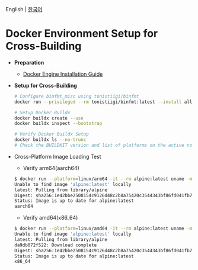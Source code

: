 English | [한국어](DockerSetting.ko_KR.md)

# Docker Environment Setup for Cross-Building

* **Preparation**
  * [Docker Engine Installation Guide](https://docs.docker.com/engine/install/)

* **Setup for Cross-Building**
  ```bash
  # Configure binfmt_misc using tonistiigi/binfmt
  docker run --privileged --rm tonistiigi/binfmt:latest --install all

  # Setup Docker Buildx
  docker buildx create --use
  docker buildx inspect --bootstrap

  # Verify Docker Buildx Setup
  docker buildx ls --no-trunc
  # Check the BUILDKIT version and list of platforms on the active node
  ```

* Cross-Platform Image Loading Test
  * Verify arm64(aarch64)
  ```bash
  $ docker run --platform=linux/arm64 -it --rm alpine:latest uname -m
  Unable to find image 'alpine:latest' locally
  latest: Pulling from library/alpine
  Digest: sha256:1e42bbe2508154c9126d48c2b8a75420c3544343bf86fd041fb7527e017a4b4a
  Status: Image is up to date for alpine:latest
  aarch64
  ```
  * Verify amd64(x86_64)
  ```bash
  $ docker run --platform=linux/amd64 -it --rm alpine:latest uname -m
  Unable to find image 'alpine:latest' locally
  latest: Pulling from library/alpine
  da9db072f522: Download complete
  Digest: sha256:1e42bbe2508154c9126d48c2b8a75420c3544343bf86fd041fb7527e017a4b4a
  Status: Image is up to date for alpine:latest
  x86_64
  ```